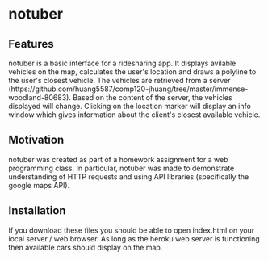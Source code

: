 <h1> notuber </h1>
<h2> Features </h2>
notuber is a basic interface for a ridesharing app. It displays avilable vehicles on the map, calculates the user's location and draws a polyline to the user's closest vehicle. The vehicles are retrieved from a server (https://github.com/huang5587/comp120-jhuang/tree/master/immense-woodland-80683). Based on the content of the server, the vehicles displayed will change. Clicking on the location marker will display an info window which gives information about the client's closest available vehicle. 

<h2> Motivation </h2>
notuber was created as part of a homework assignment for a web programming class. In particular, notuber was made to demonstrate understanding of HTTP requests and using API libraries (specifically the google maps API). 

<h2> Installation </h2>
If you download these files you should be able to open index.html on your local server / web browser. As long as the heroku web server is functioning then available cars should display on the map. 
